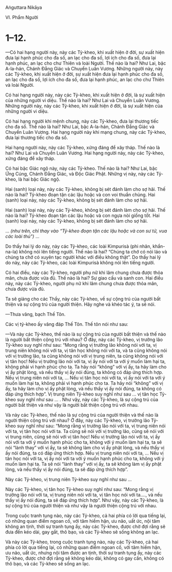 Aṅguttara Nikāya

VI. Phẩm Người

# 1–12.

—Có hai hạng người này, này các Tỷ-kheo, khi xuất hiện ở đời, sự xuất hiện đưa lại hạnh phúc cho đa số, an lạc cho đa số, lợi ích cho đa số, đưa lại hạnh phúc, an lạc cho chư Thiên và loài Người. Thế nào là hai? Như Lai, bậc A-la-hán, Chánh Ðẳng Giác và Chuyển Luân Vương. Những người này, này các Tỷ-kheo, khi xuất hiện ở đời, sự xuất hiện đưa lại hạnh phúc cho đa số, an lạc cho đa số, lợi ích cho đa số, đưa lại hạnh phúc, an lạc cho chư Thiên và loài Người.

Có hai hạng người này, này các Tỷ-kheo, khi xuất hiện ở đời, là sự xuất hiện của những người vi diệu. Thế nào là hai? Như Lai và Chuyển Luân Vương. Những người này, này các Tỷ-kheo, khi xuất hiện ở đời, là sự xuất hiện của những người vi diệu.

Có hai hạng người khi mệnh chung, này các Tỷ-kheo, đưa lại thương tiếc cho đa số. Thế nào là hai? Như Lai, bậc A-la-hán, Chánh Ðẳng Giác và Chuyển Luân Vương. Hai hạng người này khi mạng chung, này các Tỷ-kheo, đưa lại thương tiếc cho đa số.

Hai hạng người này, này các Tỷ-kheo, xứng đáng để xây tháp. Thế nào là hai? Như Lai và Chuyển Luân Vương. Hai hạng người này, này các Tỷ-kheo, xứng đáng để xây tháp.

Có hai bậc Giác ngộ này, này các Tỷ-kheo. Thế nào là hai? Như Lai, bậc Ứng Cúng, Chánh Ðẳng Giác, và Ðộc Giác Phật. Những vị này, này các Tỷ-kheo, là hai bậc Giác ngộ.

Hai (sanh) loại này, này các Tỷ-kheo, không bị sét đánh làm cho sợ hãi. Thế nào là hai? Tỷ-kheo đoạn tận các lậu hoặc và con voi thuần chủng. Hai (sanh) loại này, này các Tỷ-kheo, không bị sét đánh làm cho sợ hãi.

Hai (sanh) loại này, này các Tỷ-kheo, không bị sét đánh làm cho sợ hãi. Thế nào là hai? Tỷ-kheo đoạn tận các lậu hoặc và con ngựa nòi giống tốt. Hai (sanh) loại này, này các Tỷ-kheo, không bị sét đánh làm cho sợ hãi.

... _(như trên, chỉ thay vào “Tỷ-kheo đoạn tận các lậu hoặc và con sư tử, vua các loài thú”)_ ...

Do thấy hai lý do này, này các Tỷ-kheo, các loài Kimpurisà (phi nhân, khẩn-na-la) không nói lên tiếng người. Thế nào là hai? “Chúng ta chớ có nói láo và chúng ta chớ có xuyên tạc người khác với điều không thật”. Do thấy hai lý do này, này các Tỷ-kheo, các loài Kimpurisà không nói lên tiếng người.

Có hai điều, này các Tỷ-kheo, người phụ nữ khi lâm chung chưa được thỏa mãn, chưa được vừa đủ. Thế nào là hai? Sự giao cấu và sanh con. Hai điều này, này các Tỷ-kheo, người phụ nữ khi lâm chung chưa được thỏa mãn, chưa được vừa đủ.

Ta sẽ giảng cho các Thầy, này các Tỷ-kheo, về sự cộng trú của người bất thiện và sự cộng trú của người thiện. Hãy nghe và khéo tác ý, ta sẽ nói.

—Thưa vâng, bạch Thế Tôn.

Các vị tỷ-kheo ấy vâng đáp Thế Tôn. Thế tôn nói như sau:

—Và này các Tỷ-kheo, thế nào là sự cộng trú của người bất thiện và thế nào là người bất thiện cộng trú với nhau? Ở đây, này các Tỷ-kheo, vị trưởng lão Tỷ-kheo suy nghĩ như sau: “Mong rằng vị trưởng lão không nói với ta, vị trung niên không nói với ta, vị tân học không nói với ta, và ta cũng không nói với vị trưởng lão, ta cũng không nói với vị trung niên, ta cũng không nói với vị tân học! Nếu vị trưởng lão nói với ta, vị ấy nói với ta với ý muốn làm hại ta, không phải vì hạnh phúc cho ta. Ta hãy nói “không” với vị ấy, ta hãy làm cho vị ấy phật lòng, và nếu thấy vị ấy nói đúng, ta không có đáp ứng thích hợp. Nếu vị trung niên nói với ta, ... Nếu vị tân học nói với ta, vị ấy nói với ta với ý muốn làm hại ta, không phải vì hạnh phúc cho ta. Ta hãy nói “không” với vị ấy, ta hãy làm cho vị ấy phật lòng, và nếu thấy vị ấy nói đúng, ta không có đáp ứng thích hợp”. Vị trung niên Tỷ-kheo suy nghĩ như sau ... vị tân học Tỷ-kheo suy nghĩ như sau ... . Như vậy, này các Tỷ-kheo, là sự cộng trú của người bất thiện và như vậy là người bất thiện cộng trú với nhau.

Và này các Tỷ-kheo, thế nào là sự cộng trú của người thiện và thế nào là người thiện cộng trú với nhau? Ở đây, này các Tỷ-kheo, vị trưởng lão Tỷ-kheo suy nghĩ như sau: “Mong rằng vị trưởng lão nói với ta, vị trung niên nói với ta, vị tân học nói với ta. Ta cũng sẽ nói với vị trưởng lão, cũng sẽ nói với vị trung niên, cũng sẽ nói với vị tân học! Nếu vị trưởng lão nói với ta, vị ấy nói với ta với ý muốn hạnh phúc cho ta, không với ý muốn làm hại ta, ta sẽ nói “lành thay” với vị ấy, ta sẽ không làm cho vị ấy phật lòng, và nếu thấy vị ấy nói đúng, ta có đáp ứng thích hợp. Nếu vị trung niên nói với ta, ... Nếu vị tân học nói với ta, vị ấy nói với ta với ý muốn hạnh phúc cho ta, không với ý muốn làm hại ta. Ta sẽ nói “lành thay” với vị ấy, ta sẽ không làm vị ấy phật lòng, và nếu thấy vị ấy nói đúng, ta sẽ đáp ứng thích hợp”.

Này các Tỷ-kheo, vị trung niên Tỷ-kheo suy nghĩ như sau ...

Này các Tỷ-kheo, vị tân học Tỷ-kheo suy nghĩ như sau: “Mong rằng vị trưởng lão nói với ta, vị trung niên nói với ta, vị tân học nói với ta...., và nếu thấy vị ấy nói đúng, ta sẽ đáp ứng thích hợp”. Như vậy, này các Tỷ-kheo, là sự cộng trú của người thiện và như vậy là người thiện cộng trú với nhau.

Trong cuộc tranh tụng nào, này các Tỷ-kheo, cả hai phía có lời qua tiếng lại, có những quan điểm ngoan cố, với tâm hiềm hận, ưu não, uất ức, nội tâm không an tịnh, thời sự tranh tụng ấy, này các Tỷ-kheo, được chờ đợi rằng sẽ đưa đến kéo dài, gay gắt, thô bạo, và các Tỷ-kheo sẽ sống không an lạc.

Và này các Tỷ-kheo, trong cuộc tranh tụng nào, này các Tỷ-kheo, cả hai phía có lời qua tiếng lại, có những quan điểm ngoan cố, với tâm hiềm hận, ưu não, uất ức, nhưng nội tâm được an tịnh, thời sự tranh tụng ấy, này các Tỷ-kheo, được chờ đợi rằng sẽ không kéo dài, không có gay cấn, không có thô bạo, và các Tỷ-kheo sẽ sống an lạc.

